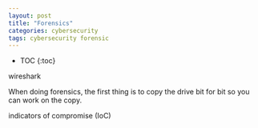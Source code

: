 ```yaml
---
layout: post
title: "Forensics"
categories: cybersecurity
tags: cybersecurity forensic
---
```


* TOC
{:toc}



wireshark



When doing forensics, the first thing is to copy the drive bit for bit so you can work on the copy.



indicators of compromise (IoC)


